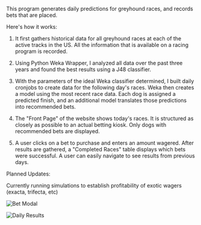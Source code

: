 This program generates daily predictions for greyhound races, and records bets that are placed.

Here's how it works:

1. It first gathers historical data for all greyhound races at each of the active tracks in the US. All the information that is available on a racing program is recorded.

2. Using Python Weka Wrapper, I analyzed all data over the past three years and found the best results using a J48 classifier.

3. With the parameters of the ideal Weka classifier determined, I built daily cronjobs to create data for the following day's races. Weka then creates a model using the most recent race data. Each dog is assigned a predicted finish, and an additional model translates those predictions into recommended bets.

4. The "Front Page" of the website shows today's races. It is structured as closely as possible to an actual betting kiosk. Only dogs with recommended bets are displayed.

5. A user clicks on a bet to purchase and enters an amount wagered. After results are gathered, a "Completed Races" table displays which bets were successful. A user can easily navigate to see results from previous days.

Planned Updates:

Currently running simulations to establish profitability of exotic wagers (exacta, trifecta, etc)

![Bet Modal](https://imgur.com/lyFLDHz)

![Daily Results](https://imgur.com/3lOXsou)

